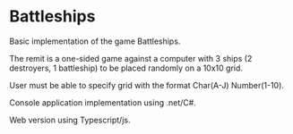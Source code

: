 # Battleships
Basic implementation of the game Battleships.

The remit is a one-sided game against a computer with 3 ships (2 destroyers, 1 battleship) to be placed randomly on a 10x10 grid. 

User must be able to specify grid with the format Char(A-J) Number(1-10).

Console application implementation using .net/C#.

Web version using Typescript/js.

